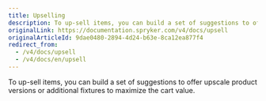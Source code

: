 ```yaml
---
title: Upselling
description: To up-sell items, you can build a set of suggestions to offer upscale product versions or additional fixtures to maximize the cart value.
originalLink: https://documentation.spryker.com/v4/docs/upsell
originalArticleId: 9dae0480-2894-4d24-b63e-8ca12ea877f4
redirect_from:
  - /v4/docs/upsell
  - /v4/docs/en/upsell
---
```


To up-sell items, you can build a set of suggestions to offer upscale product versions or additional fixtures to maximize the cart value.
